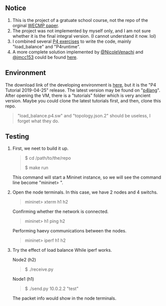 ## Notice
1. This is the project of a gratuate school course, not the repo of the orginal [WECMP paper](https://ieeexplore.ieee.org/document/8549549).
2. The project was not implemented by myself only, and I am not sure whether it is the final integral version. (I cannot understand it now. lol)
3. I combined several [P4 exercises](https://github.com/p4lang/tutorials/tree/master/exercises) to write the code, mainly "load_balance" and "P4runtime".
4. A more complete solution implemented by [@NicoleVenachi](https://github.com/NicoleVenachi) and [@jmcc153](https://github.com/jmcc153) could be found [here](https://github.com/NicoleVenachi/p4_probebased_loadbalancing).

## Environment
The download link of the developing environment is [here](https://mega.nz/file/h59iAKiL#XMwM-oqsVa1gnOfPIb73hs7knA_2xsHPLsee8CnEZ-0), but it is the "P4 Tutorial 2019-04-25" release. The latest version may be found on "[p4lang](https://github.com/p4lang/tutorials)".
After opening the VM, there is a "tutorials" folder which is very ancient version. Maybe you could clone the latest tutorials first, and then, clone this repo.
> "load_balance.p4.sw" and "topology.json.2" should be useless, I forget what they do.

## Testing
1. First, we neet to build it up.
	> $ cd /path/to/the/repo
	>
	> $ make run

	This command will start a Mininet instance, so we will see the command line become "mininet> ".
2. Open the node terminals. In this case, we have 2 nodes and 4 switchs.
	> mininet> xterm h1 h2
	
	Confirming whether the network is connected.
	> mininet> h1 ping h2
	
	Performing haevy communications between the nodes.
	> mininet> iperf h1 h2
3. Try the effect of load balance While iperf works.

	Node2 (h2)
	> $ ./receive.py
	
	Node1 (h1)
	> $ ./send.py 10.0.2.2 "test"
	
	The packet info would show in the node terminals.
